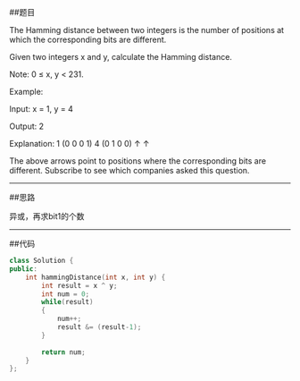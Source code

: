 ##题目

The Hamming distance between two integers is the number of positions at which the corresponding bits are different.

Given two integers x and y, calculate the Hamming distance.

Note:
0 ≤ x, y < 231.

Example:

Input: x = 1, y = 4

Output: 2

Explanation:
1   (0 0 0 1)
4   (0 1 0 0)
       ↑   ↑

The above arrows point to positions where the corresponding bits are different.
Subscribe to see which companies asked this question.

------

##思路

异或，再求bit1的个数

------

##代码

```cpp
class Solution {
public:
    int hammingDistance(int x, int y) {
        int result = x ^ y;
        int num = 0;
        while(result)
        {
            num++;
            result &= (result-1);
        }
        
        return num;
    }
};
```